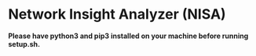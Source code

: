# Network Insight Analyzer (NISA)
**Please have python3 and pip3 installed on your machine before running setup.sh.**
